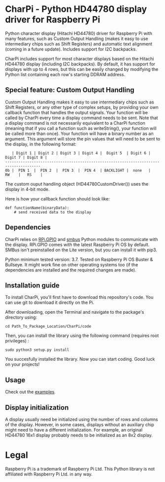# CharPi - Python HD44780 display driver for Raspberry Pi

Python character display (Hitachi HD44780) driver for Raspberry Pi with many features, such as Custom Output Handling (makes it easy to use intermediary chips such as Shift Registers) and automatic text alignment (coming in a future update). Includes support for I2C backpacks.

CharPi includes support for most character displays based on the Hitachi HD44780 display (including I2C backpacks). By default, it has support for displays with up to 4 rows, but this can be easily changed by modifying the Python list containing each row's starting DDRAM address.

## Special feature: Custom Output Handling
Custom Output Handling makes it easy to use intermediary chips such as Shift Registers, or any other type of complex setups, by providing your own callback function that handles the output signals. Your function will be called by CharPi every time a display command needs to be sent. Note that a display command is not necessarily equivalent to a CharPi function (meaning that if you call a function such as writeString(), your function will be called more than once). Your function will have a binary number as an argument. This argument will store the pin values that will need to be sent to the display, in the following format:

```
   | Digit 1 | Digit 2 | Digit 3 | Digit 4 |  Digit 5  | Digit 6 | Digit 7 | Digit 8 |
--------------------------------------------------------------------------------------
0b |  PIN 1  |  PIN 2  |  PIN 3  |  PIN 4  | BACKLIGHT |  none   |   RW    |   RS    |
```

The custom ouput handling object (HD44780CustomDriver()) uses the display in 4-bit mode.

Here is how your callback function should look like:
```
def functionName(binaryData):
    # send received data to the display
```

## Dependencies

CharPi relies on [RPi.GPIO](https://pypi.org/project/RPi.GPIO/) and [smbus](https://pypi.org/project/smbus/) Python modules to communicate with the display. RPi.GPIO comes with the latest Raspberry Pi OS by default. SMBus isn't preinstalled on the Lite version, but you can install it with pip3. 

Python minimum tested version: 3.7.
Tested on Raspberry Pi OS Buster & Bullseye. It might work fine on other operating systems too (if the dependencies are installed and the required changes are made).


## Installation guide

To install CharPi, you'll first have to download this repository's code. You can use git to download it directly on the Pi.

After downloading, open the Terminal and navigate to the package's directory using:
```
cd Path_To_Package_Location/CharPi/code
```
Then, you can install the library using the following command (requires root privileges) :
```
sudo python3 setup.py install
```
You succesfully installed the library. Now you can start coding. Good luck on your projects!

## Usage

Check out the [examples](https://github.com/iCMDgithub/CharPi/tree/main/Examples).

## Display initialization

A display usually need be initialized using the number of rows and columns of the display.
However, in some cases, displays without an auxiliary chip might need to have a different initialization.
For example, an original HD44780 16x1 display probably needs to be initialized as an 8x2 display.

# Legal
Raspberry Pi is a trademark of Raspberry Pi Ltd.
This Python library is not affiliated with Raspberry Pi Ltd. in any way.
